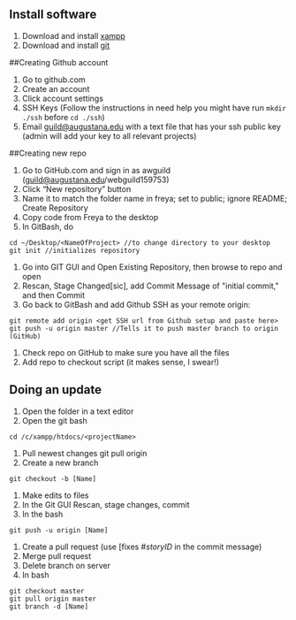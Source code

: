 ## Install software
1. Download and install [xampp](http://www.apachefriends.org/en/xampp.html)
1. Download and install [git](http://git-scm.com/downloads)

##Creating Github account
1. Go to github.com
1. Create an account
1. Click account settings
1. SSH Keys (Follow the instructions in need help you might have run ``` mkdir ./ssh ``` before ``` cd ./ssh ```)
1. Email guild@augustana.edu with a text file that has your ssh public key (admin will add your key to all relevant projects)

##Creating new repo

1. Go to GitHub.com and sign in as awguild (guild@augustana.edu/webguild159753)
1. Click “New repository” button
1. Name it to match the folder name in freya; set to public; ignore README; Create Repository
1. Copy code from Freya to the desktop
1. In GitBash, do 

```
cd ~/Desktop/<NameOfProject> //to change directory to your desktop
git init //initializes repository
```
1. Go into GIT GUI and Open Existing Repository, then browse to repo and open
1. Rescan, Stage Changed[sic], add Commit Message of "initial commit," and then Commit
1. Go back to GitBash and add Github SSH as your remote origin:

```
git remote add origin <get SSH url from Github setup and paste here>
git push -u origin master //Tells it to push master branch to origin (GitHub)
```
1. Check repo on GitHub to make sure you have all the files
1. Add repo to checkout script (it makes sense, I swear!)

## Doing an update
1. Open the folder in a text editor
1. Open the git bash 

```
cd /c/xampp/htdocs/<projectName>
```
1. Pull newest changes git pull origin
1. Create a new branch

```
git checkout -b [Name]
```
1. Make edits to files
1. In the Git GUI Rescan, stage changes, commit
1. In the bash 

```
git push -u origin [Name]
```
1. Create a pull request (use [fixes #*storyID* in the commit message)
1. Merge pull request
1. Delete branch on server
1. In bash 

```
git checkout master
git pull origin master
git branch -d [Name]
```